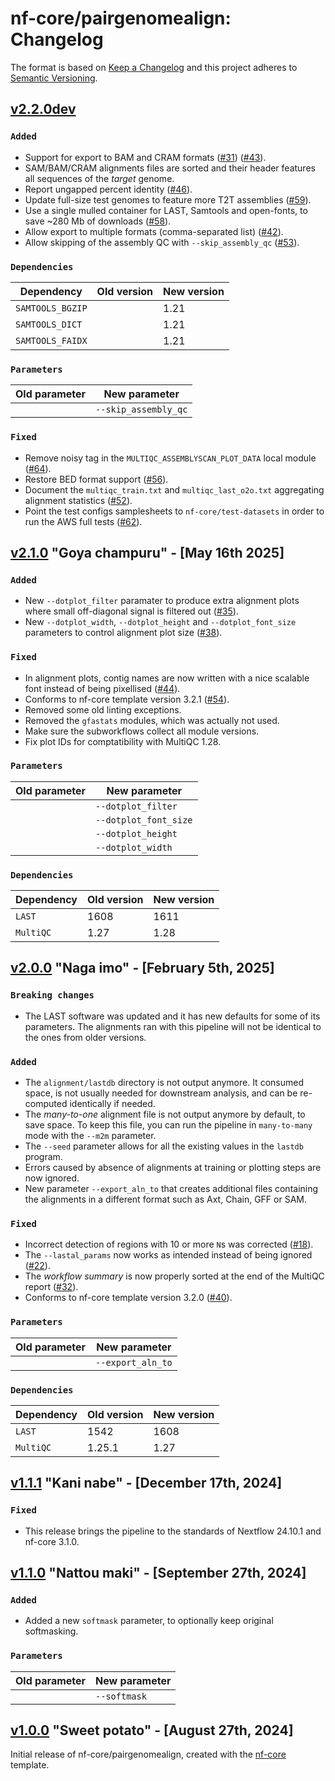 # nf-core/pairgenomealign: Changelog

The format is based on [Keep a Changelog](https://keepachangelog.com/en/1.0.0/)
and this project adheres to [Semantic Versioning](https://semver.org/spec/v2.0.0.html).

## [v2.2.0dev](https://github.com/nf-core/pairgenomealign/releases/tag/2.2.0)

### `Added`

- Support for export to BAM and CRAM formats ([#31](https://github.com/nf-core/pairgenomealign/issues/31)) ([#43](https://github.com/nf-core/pairgenomealign/issues/43)).
- SAM/BAM/CRAM alignments files are sorted and their header features all sequences of the _target_ genome.
- Report ungapped percent identity ([#46](https://github.com/nf-core/pairgenomealign/issues/46)).
- Update full-size test genomes to feature more T2T assemblies ([#59](https://github.com/nf-core/pairgenomealign/issues/59)).
- Use a single mulled container for LAST, Samtools and open-fonts, to save ~280 Mb of downloads ([#58](https://github.com/nf-core/pairgenomealign/issues/58)).
- Allow export to multiple formats (comma-separated list) ([#42](https://github.com/nf-core/pairgenomealign/issues/42)).
- Allow skipping of the assembly QC with `--skip_assembly_qc` ([#53](https://github.com/nf-core/pairgenomealign/issues/53)).

### `Dependencies`

| Dependency       | Old version | New version |
| ---------------- | ----------- | ----------- |
| `SAMTOOLS_BGZIP` |             | 1.21        |
| `SAMTOOLS_DICT`  |             | 1.21        |
| `SAMTOOLS_FAIDX` |             | 1.21        |

### `Parameters`

| Old parameter | New parameter        |
| ------------- | -------------------- |
|               | `--skip_assembly_qc` |

### `Fixed`

- Remove noisy tag in the `MULTIQC_ASSEMBLYSCAN_PLOT_DATA` local module ([#64](https://github.com/nf-core/pairgenomealign/issues/64)).
- Restore BED format support ([#56](https://github.com/nf-core/pairgenomealign/issues/56)).
- Document the `multiqc_train.txt` and `multiqc_last_o2o.txt` aggregating alignment statistics ([#52](https://github.com/nf-core/pairgenomealign/issues/52)).
- Point the test configs samplesheets to `nf-core/test-datasets` in order to run the AWS full tests ([#62](https://github.com/nf-core/pairgenomealign/issues/62)).

## [v2.1.0](https://github.com/nf-core/pairgenomealign/releases/tag/2.1.0) "Goya champuru" - [May 16th 2025]

### `Added`

- New `--dotplot_filter` paramater to produce extra alignment plots where small off-diagonal signal is filtered out ([#35](https://github.com/nf-core/pairgenomealign/issues/35)).
- New `--dotplot_width`, `--dotplot_height` and `--dotplot_font_size` parameters to control alignment plot size ([#38](https://github.com/nf-core/pairgenomealign/issues/38)).

### `Fixed`

- In alignment plots, contig names are now written with a nice scalable font instead of being pixellised ([#44](https://github.com/nf-core/pairgenomealign/issues/44)).
- Conforms to nf-core template version 3.2.1 ([#54](https://github.com/nf-core/pairgenomealign/pull/54)).
- Removed some old linting exceptions.
- Removed the `gfastats` modules, which was actually not used.
- Make sure the subworkflows collect all module versions.
- Fix plot IDs for comptatibility with MultiQC 1.28.

### `Parameters`

| Old parameter | New parameter         |
| ------------- | --------------------- |
|               | `--dotplot_filter`    |
|               | `--dotplot_font_size` |
|               | `--dotplot_height`    |
|               | `--dotplot_width`     |

### `Dependencies`

| Dependency | Old version | New version |
| ---------- | ----------- | ----------- |
| `LAST`     | 1608        | 1611        |
| `MultiQC`  | 1.27        | 1.28        |

## [v2.0.0](https://github.com/nf-core/pairgenomealign/releases/tag/2.0.0) "Naga imo" - [February 5th, 2025]

### `Breaking changes`

- The LAST software was updated and it has new defaults for some of its
  parameters. The alignments ran with this pipeline will not be identical to
  the ones from older versions.

### `Added`

- The `alignment/lastdb` directory is not output anymore. It consumed space,
  is not usually needed for downstream analysis, and can be re-computed
  identically if needed.
- The _many-to-one_ alignment file is not output anymore by default, to save
  space. To keep this file, you can run the pipeline in `many-to-many` mode
  with the `--m2m` parameter.
- The `--seed` parameter allows for all the existing values in the `lastdb`
  program.
- Errors caused by absence of alignments at training or plotting steps
  are now ignored.
- New parameter `--export_aln_to` that creates additional files containing
  the alignments in a different format such as Axt, Chain, GFF or SAM.

### `Fixed`

- Incorrect detection of regions with 10 or more `N`s was corrected ([#18](https://github.com/nf-core/pairgenomealign/issues/18)).
- The `--lastal_params` now works as intended instead of being ignored ([#22](https://github.com/nf-core/pairgenomealign/issues/22)).
- The _workflow summary_ is now properly sorted at the end of the MultiQC report ([#32](https://github.com/nf-core/pairgenomealign/issues/32)).
- Conforms to nf-core template version 3.2.0 ([#40](https://github.com/nf-core/pairgenomealign/pull/40)).

### `Parameters`

| Old parameter | New parameter     |
| ------------- | ----------------- |
|               | `--export_aln_to` |

### `Dependencies`

| Dependency | Old version | New version |
| ---------- | ----------- | ----------- |
| `LAST`     | 1542        | 1608        |
| `MultiQC`  | 1.25.1      | 1.27        |

## [v1.1.1](https://github.com/nf-core/pairgenomealign/releases/tag/1.1.1) "Kani nabe" - [December 17th, 2024]

### `Fixed`

- This release brings the pipeline to the standards of Nextflow 24.10.1 and
  nf-core 3.1.0.

## [v1.1.0](https://github.com/nf-core/pairgenomealign/releases/tag/1.1.0) "Nattou maki" - [September 27th, 2024]

### `Added`

- Added a new `softmask` parameter, to optionally keep original softmasking.

### `Parameters`

| Old parameter | New parameter |
| ------------- | ------------- |
|               | `--softmask`  |

## [v1.0.0](https://github.com/nf-core/pairgenomealign/releases/tag/1.0.0) "Sweet potato" - [August 27th, 2024]

Initial release of nf-core/pairgenomealign, created with the [nf-core](https://nf-co.re/) template.
